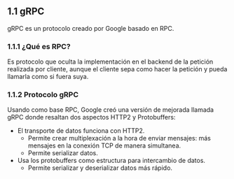 ## 1.1 gRPC

gRPC es un protocolo creado por Google basado en RPC.

### 1.1.1 ¿Qué es RPC?


Es protocolo que oculta la implementación en el backend de la petición realizada por cliente, aunque el cliente sepa como hacer la petición y pueda llamarla como si fuera suya.

### 1.1.2 Protocolo gRPC

Usando como base RPC, Google creó una versión de mejorada llamada gRPC donde resaltan dos aspectos HTTP2 y Protobuffers:

* El transporte de datos funciona con HTTP2.
    * Permite crear multiplexación a la hora de enviar mensajes: más mensajes en la conexión TCP de manera simultanea.
    * Permite serializar datos.
* Usa los protobuffers como estructura para intercambio de datos.
    * Permite serializar y deserializar datos más rápido.

